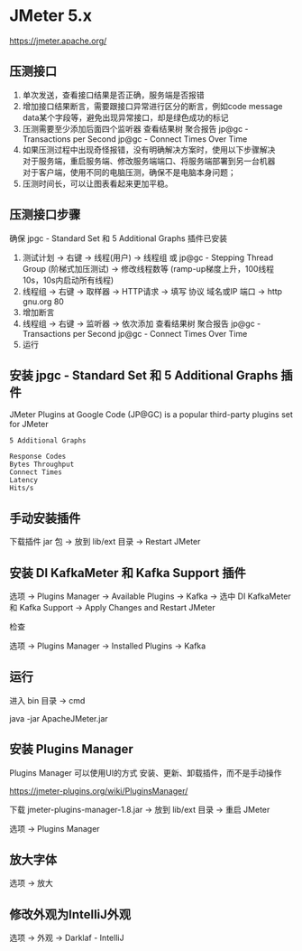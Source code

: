 # JMeter 5.x

https://jmeter.apache.org/

## 压测接口

1. 单次发送，查看接口结果是否正确，服务端是否报错
2. 增加接口结果断言，需要跟接口异常进行区分的断言，例如code message data某个字段等，避免出现异常接口，却是绿色成功的标记
3. 压测需要至少添加后面四个监听器 查看结果树 聚合报告 jp@gc - Transactions per Second jp@gc - Connect Times Over Time
4. 如果压测过程中出现奇怪报错，没有明确解决方案时，使用以下步骤解决  
   对于服务端，重启服务端、修改服务端端口、将服务端部署到另一台机器  
   对于客户端，使用不同的电脑压测，确保不是电脑本身问题；
5. 压测时间长，可以让图表看起来更加平稳。

## 压测接口步骤

确保 jpgc - Standard Set 和 5 Additional Graphs 插件已安装

1. 测试计划 -> 右键 -> 线程(用户) -> 线程组 或 jp@gc - Stepping Thread Group (阶梯式加压测试) -> 修改线程数等 (ramp-up梯度上升，100线程 10s，10s内启动所有线程)
2. 线程组 -> 右键 -> 取样器 -> HTTP请求 -> 填写 协议 域名或IP 端口 -> http gnu.org 80
3. 增加断言
4. 线程组 -> 右键 -> 监听器 -> 依次添加 查看结果树 聚合报告 jp@gc - Transactions per Second jp@gc - Connect Times Over Time
5. 运行

## 安装 jpgc - Standard Set 和 5 Additional Graphs 插件

JMeter Plugins at Google Code (JP@GC) is a popular third-party plugins set for JMeter

```
5 Additional Graphs

Response Codes
Bytes Throughput
Connect Times
Latency
Hits/s
```

## 手动安装插件

下载插件 jar 包 -> 放到 lib/ext 目录 -> Restart JMeter

## 安装 DI KafkaMeter 和 Kafka Support 插件

选项 -> Plugins Manager -> Available Plugins -> Kafka -> 选中 DI KafkaMeter 和 Kafka Support -> Apply Changes and Restart JMeter

检查

选项 -> Plugins Manager -> Installed Plugins -> Kafka

## 运行

进入 bin 目录 -> cmd

java -jar ApacheJMeter.jar

## 安装 Plugins Manager 

Plugins Manager 可以使用UI的方式 安装、更新、卸载插件，而不是手动操作

https://jmeter-plugins.org/wiki/PluginsManager/

下载 jmeter-plugins-manager-1.8.jar -> 放到 lib/ext 目录 -> 重启 JMeter

选项 -> Plugins Manager

## 放大字体

选项 -> 放大

## 修改外观为IntelliJ外观

选项 -> 外观 -> Darklaf - IntelliJ
